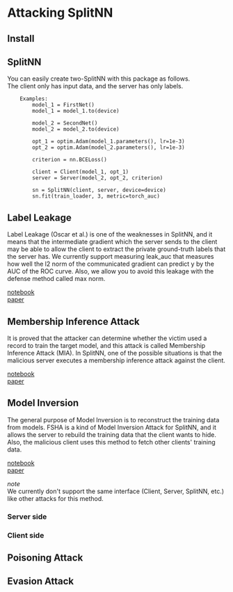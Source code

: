 # Attacking SplitNN

## Install

## SplitNN

You can easily create two-SplitNN with this package as follows.\
The client only has input data, and the server has only labels.


        Examples:
            model_1 = FirstNet()
            model_1 = model_1.to(device)

            model_2 = SecondNet()
            model_2 = model_2.to(device)

            opt_1 = optim.Adam(model_1.parameters(), lr=1e-3)
            opt_2 = optim.Adam(model_2.parameters(), lr=1e-3)

            criterion = nn.BCELoss()

            client = Client(model_1, opt_1)
            server = Server(model_2, opt_2, criterion)

            sn = SplitNN(client, server, device=device)
            sn.fit(train_loader, 3, metric=torch_auc)

## Label Leakage

Label Leakage (Oscar et al.) is one of the weaknesses in SplitNN, and it means that the intermediate gradient which the server sends to the client may be able to allow the client to extract the private ground-truth labels that the server has. We currently support measuring leak_auc that measures how well the l2 norm of the communicated gradient can predict y by the AUC of the ROC curve. Also, we allow you to avoid this leakage with the defense method called max norm.

[notebook](examples/Label_Leakage.ipynb)\
[paper](https://arxiv.org/abs/2102.08504)

## Membership Inference Attack

It is proved that the attacker can determine whether the victim used a record to train the target model, and this attack is called Membership Inference Attack (MIA). In SplitNN, one of the possible situations is that the malicious server executes a membership inference attack against the client.

[notebook](examples/Membershio_Inference_Attack.ipynb)\
[paper](https://ieeexplore.ieee.org/document/9302683)

## Model Inversion

The general purpose of Model Inversion is to reconstruct the training data from models. FSHA is a kind of Model Inversion Attack for SplitNN, and it allows the server to rebuild the training data that the client wants to hide. Also, the malicious client uses this method to fetch other clients' training data.

[notebook](examples/FSHA_Model_Inversion_FSHA.ipynb)\
[paper](https://arxiv.org/abs/2012.02670)

*note*\
We currently don't support the same interface (Client, Server, SplitNN, etc.) like other attacks for this method.

### Server side

### Client side

## Poisoning Attack

## Evasion Attack